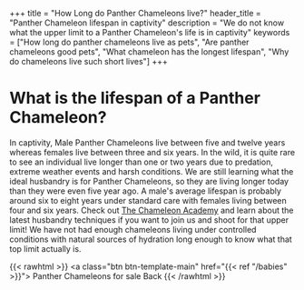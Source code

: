 +++
title = "How Long do Panther Chameleons live?"
header_title = "Panther Chameleon lifespan in captivity"
description = "We do not know what the upper limit to a Panther Chameleon's life is in captivity"
keywords = ["How long do panther chameleons live as pets", "Are panther chameleons good pets", "What chameleon has the longest lifespan", "Why do chameleons live such short lives"]
+++

# What is the lifespan of a Panther Chameleon?

In captivity, Male Panther Chameleons live between five and twelve years whereas females live between three and six years. In the wild, it is quite rare to see an individual live longer than one or two years due to predation, extreme weather events and harsh conditions. We are still learning what the ideal husbandry is for Panther Chameleons, so they are living longer today than they were even five year ago. A male's average lifespan is probably around six to eight years under standard care with females living between four and six years. Check out [The Chameleon Academy](https://chameleonacademy.com/podcasts/) and learn about the latest husbandry techniques if you want to join us and shoot for that upper limit! We have not had enough chameleons living under controlled conditions with natural sources of hydration long enough to know what that top limit actually is.

{{< rawhtml >}}
<a class="btn btn-template-main" href="{{< ref "/babies" >}}"> Panther Chameleons for sale <i class="fas fa-backward"></i> Back </a>
{{< /rawhtml >}}
